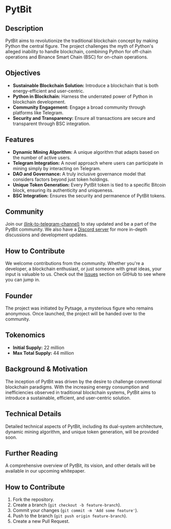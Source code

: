 # PytBit

## Description
PytBit aims to revolutionize the traditional blockchain concept by making Python the central figure. The project challenges the myth of Python's alleged inability to handle blockchain, combining Python for off-chain operations and Binance Smart Chain (BSC) for on-chain operations.

## Objectives
- **Sustainable Blockchain Solution:** Introduce a blockchain that is both energy-efficient and user-centric.
- **Python in Blockchain:** Harness the underrated power of Python in blockchain development.
- **Community Engagement:** Engage a broad community through platforms like Telegram.
- **Security and Transparency:** Ensure all transactions are secure and transparent through BSC integration.

## Features
- **Dynamic Mining Algorithm:** A unique algorithm that adapts based on the number of active users.
- **Telegram Integration:** A novel approach where users can participate in mining simply by interacting on Telegram.
- **DAO and Governance:** A truly inclusive governance model that considers factors beyond just token holdings.
- **Unique Token Generation:** Every PytBit token is tied to a specific Bitcoin block, ensuring its authenticity and uniqueness.
- **BSC Integration:** Ensures the security and permanence of PytBit tokens.

## Community
Join our [(link-to-telegram-channel)](https://t.me/PytBitGlobal) to stay updated and be a part of the PytBit community. We also have a [Discord server](link-to-discord-server) for more in-depth discussions and development updates.

## How to Contribute
We welcome contributions from the community. Whether you're a developer, a blockchain enthusiast, or just someone with great ideas, your input is valuable to us. Check out the [Issues](link-to-github-issues) section on GitHub to see where you can jump in.

## Founder
The project was initiated by Pytsage, a mysterious figure who remains anonymous. Once launched, the project will be handed over to the community.

## Tokenomics
- **Initial Supply:** 22 million
- **Max Total Supply:** 44 million

## Background & Motivation
The inception of PytBit was driven by the desire to challenge conventional blockchain paradigms. With the increasing energy consumption and inefficiencies observed in traditional blockchain systems, PytBit aims to introduce a sustainable, efficient, and user-centric solution.

## Technical Details
Detailed technical aspects of PytBit, including its dual-system architecture, dynamic mining algorithm, and unique token generation, will be provided soon.

## Further Reading
A comprehensive overview of PytBit, its vision, and other details will be available in our upcoming whitepaper.


## How to Contribute

1. Fork the repository.
2. Create a branch (`git checkout -b feature-branch`).
3. Commit your changes (`git commit -m 'Add some feature'`).
4. Push to the branch (`git push origin feature-branch`).
5. Create a new Pull Request.
